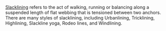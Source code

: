[Slacklining](https://en.wikipedia.org/wiki/Slacklining) refers to the act of walking, running or balancing along a suspended length of flat webbing that is tensioned between two anchors. There are many styles of slacklining, including Urbanlining, Tricklining, Highlining, Slackline yoga, Rodeo lines, and Windlining.

